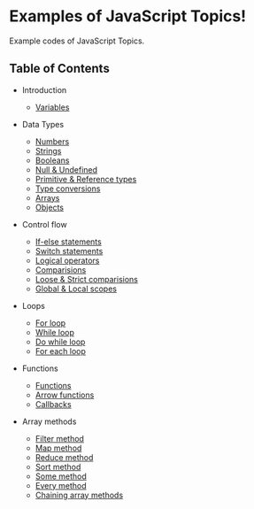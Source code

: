 # Examples of JavaScript Topics!

Example codes of JavaScript Topics. 

## Table of Contents

* Introduction
    * [Variables](./variables/)

* Data Types
    * [Numbers](./numbers/)
    * [Strings](./strings/)
    * [Booleans](./booleans/)
    * [Null & Undefined](./null-undefined/)
    * [Primitive & Reference types](./primitive-reference-types/)
    * [Type conversions](./type-conversions/)
    * [Arrays](./arrays/)
    * [Objects](./objects/)

* Control flow
    * [If-else statements](./if-statements/)
    * [Switch statements](./switch-statements/)
    * [Logical operators](./logical-operators/)
    * [Comparisions](./comparisions/)
    * [Loose & Strict comparisions](./loose-strict-comparision/)
    * [Global & Local scopes](./global-local-scope/)

* Loops
    * [For loop](./for-loop/)
    * [While loop](./while-loop/)
    * [Do while loop](./do-while-loop/)
    * [For each loop](./for-each-loop/)


* Functions
    * [Functions](./functions/)
    * [Arrow functions](./arrow-functions/)
    * [Callbacks](./callbacks/)

* Array methods
    * [Filter method](./filter-method/)
    * [Map method](./map-method/)
    * [Reduce method](./reduce-method/)
    * [Sort method](./sort-method/)
    * [Some method](./some-method/)
    * [Every method](./every-method/)
    * [Chaining array methods](./chaining-array-methods/)